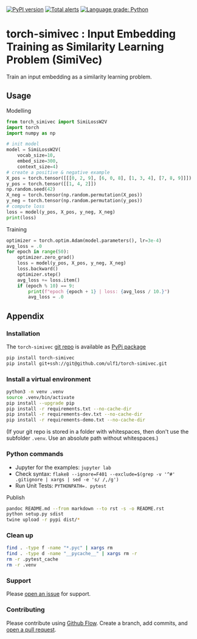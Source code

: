 [![PyPI version](https://badge.fury.io/py/torch-simivec.svg)](https://badge.fury.io/py/torch-simivec)
[![Total alerts](https://img.shields.io/lgtm/alerts/g/ulf1/torch-simivec.svg?logo=lgtm&logoWidth=18)](https://lgtm.com/projects/g/ulf1/torch-simivec/alerts/)
[![Language grade: Python](https://img.shields.io/lgtm/grade/python/g/ulf1/torch-simivec.svg?logo=lgtm&logoWidth=18)](https://lgtm.com/projects/g/ulf1/torch-simivec/context:python)

# torch-simivec : Input Embedding Training as Similarity Learning Problem (SimiVec)
Train an input embedding as a similarity learning problem.


## Usage

Modelling

```py
from torch_simivec import SimiLossW2V
import torch
import numpy as np

# init model
model = SimiLossW2V(
    vocab_size=10,
    embed_size=300,
    context_size=4)
# create a positive & negative example
X_pos = torch.tensor([[[0, 2, 9], [6, 0, 8], [1, 3, 4], [7, 8, 9]]])
y_pos = torch.tensor([[1, 4, 2]])
np.random.seed(42)
X_neg = torch.tensor(np.random.permutation(X_pos))
y_neg = torch.tensor(np.random.permutation(y_pos))
# compute loss
loss = model(y_pos, X_pos, y_neg, X_neg)
print(loss)
```

Training

```py
optimizer = torch.optim.Adam(model.parameters(), lr=3e-4)
avg_loss = .0
for epoch in range(50):
    optimizer.zero_grad()
    loss = model(y_pos, X_pos, y_neg, X_neg)
    loss.backward()
    optimizer.step()
    avg_loss += loss.item()
    if (epoch % 10) == 9:
        print(f"epoch {epoch + 1} | loss: {avg_loss / 10.}")
        avg_loss = .0
```


## Appendix

### Installation
The `torch-simivec` [git repo](http://github.com/ulf1/torch-simivec) is available as [PyPi package](https://pypi.org/project/torch-simivec)

```sh
pip install torch-simivec
pip install git+ssh://git@github.com/ulf1/torch-simivec.git
```

### Install a virtual environment

```sh
python3 -m venv .venv
source .venv/bin/activate
pip install --upgrade pip
pip install -r requirements.txt --no-cache-dir
pip install -r requirements-dev.txt --no-cache-dir
pip install -r requirements-demo.txt --no-cache-dir
```

(If your git repo is stored in a folder with whitespaces, then don't use the subfolder `.venv`. Use an absolute path without whitespaces.)

### Python commands

* Jupyter for the examples: `jupyter lab`
* Check syntax: `flake8 --ignore=F401 --exclude=$(grep -v '^#' .gitignore | xargs | sed -e 's/ /,/g')`
* Run Unit Tests: `PYTHONPATH=. pytest`

Publish

```sh
pandoc README.md --from markdown --to rst -s -o README.rst
python setup.py sdist 
twine upload -r pypi dist/*
```

### Clean up 

```sh
find . -type f -name "*.pyc" | xargs rm
find . -type d -name "__pycache__" | xargs rm -r
rm -r .pytest_cache
rm -r .venv
```


### Support
Please [open an issue](https://github.com/ulf1/torch-simivec/issues/new) for support.


### Contributing
Please contribute using [Github Flow](https://guides.github.com/introduction/flow/). Create a branch, add commits, and [open a pull request](https://github.com/ulf1/torch-simivec/compare/).
